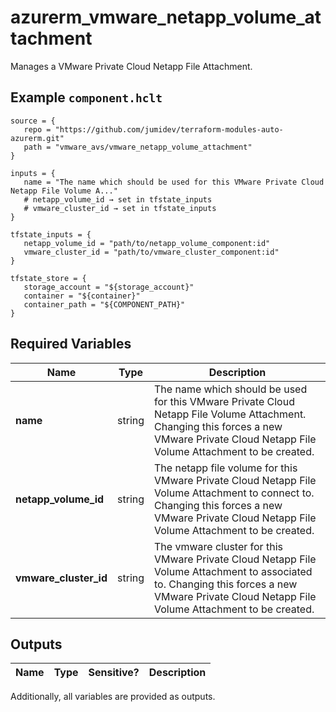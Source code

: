 # azurerm_vmware_netapp_volume_attachment

Manages a VMware Private Cloud Netapp File Attachment.

## Example `component.hclt`

```hcl
source = {
   repo = "https://github.com/jumidev/terraform-modules-auto-azurerm.git"   
   path = "vmware_avs/vmware_netapp_volume_attachment"   
}

inputs = {
   name = "The name which should be used for this VMware Private Cloud Netapp File Volume A..."   
   # netapp_volume_id → set in tfstate_inputs
   # vmware_cluster_id → set in tfstate_inputs
}

tfstate_inputs = {
   netapp_volume_id = "path/to/netapp_volume_component:id"   
   vmware_cluster_id = "path/to/vmware_cluster_component:id"   
}

tfstate_store = {
   storage_account = "${storage_account}"   
   container = "${container}"   
   container_path = "${COMPONENT_PATH}"   
}

```

## Required Variables

| Name | Type |  Description |
| ---- | --------- |  ----------- |
| **name** | string |  The name which should be used for this VMware Private Cloud Netapp File Volume Attachment. Changing this forces a new VMware Private Cloud Netapp File Volume Attachment to be created. | 
| **netapp_volume_id** | string |  The netapp file volume for this VMware Private Cloud Netapp File Volume Attachment to connect to. Changing this forces a new VMware Private Cloud Netapp File Volume Attachment to be created. | 
| **vmware_cluster_id** | string |  The vmware cluster for this VMware Private Cloud Netapp File Volume Attachment to associated to. Changing this forces a new VMware Private Cloud Netapp File Volume Attachment to be created. | 



## Outputs

| Name | Type | Sensitive? | Description |
| ---- | ---- | --------- | --------- |

Additionally, all variables are provided as outputs.
